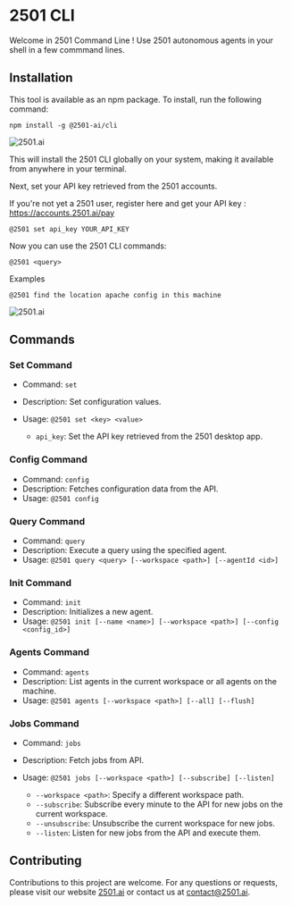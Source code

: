 # 2501 CLI

Welcome in 2501 Command Line ! Use 2501 autonomous agents in your shell in a few commmand lines.

## Installation

This tool is available as an npm package. To install, run the following command:

```
npm install -g @2501-ai/cli
```

![2501.ai](https://cdn.prod.website-files.com/66d85488f50fa8bc7faa2cfd/66eaa71b01bd176d8e1de4d1_cli%20install.png)

This will install the 2501 CLI globally on your system, making it available from anywhere in your terminal.

Next, set your API key retrieved from the 2501 accounts.

If you're not yet a 2501 user, register here and get your API key : https://accounts.2501.ai/pay

```
@2501 set api_key YOUR_API_KEY
```

Now you can use the 2501 CLI commands:

```
@2501 <query>
```

Examples

```
@2501 find the location apache config in this machine
```

![2501.ai](https://cdn.prod.website-files.com/66d85488f50fa8bc7faa2cfd/66eabbe4bb94bd481b3d44b0_cli%20use%20case.gif)

## Commands

### Set Command

- Command: `set`
- Description: Set configuration values.
- Usage: `@2501 set <key> <value>`

  - `api_key`: Set the API key retrieved from the 2501 desktop app.

### Config Command

- Command: `config`
- Description: Fetches configuration data from the API.
- Usage: `@2501 config`

### Query Command

- Command: `query`
- Description: Execute a query using the specified agent.
- Usage: `@2501 query <query> [--workspace <path>] [--agentId <id>]`

### Init Command

- Command: `init`
- Description: Initializes a new agent.
- Usage: `@2501 init [--name <name>] [--workspace <path>] [--config <config_id>]`

### Agents Command

- Command: `agents`
- Description: List agents in the current workspace or all agents on the machine.
- Usage: `@2501 agents [--workspace <path>] [--all] [--flush]`

### Jobs Command

- Command: `jobs`
- Description: Fetch jobs from API.
- Usage: `@2501 jobs [--workspace <path>] [--subscribe] [--listen]`

  - `--workspace <path>`: Specify a different workspace path.
  - `--subscribe`: Subscribe every minute to the API for new jobs on the current workspace.
  - `--unsubscribe`: Unsubscribe the current workspace for new jobs.
  - `--listen`: Listen for new jobs from the API and execute them.

## Contributing

Contributions to this project are welcome. For any questions or requests, please visit our website [2501.ai](https://2501.ai) or contact us at [contact@2501.ai](mailto:contact@2501.ai).
